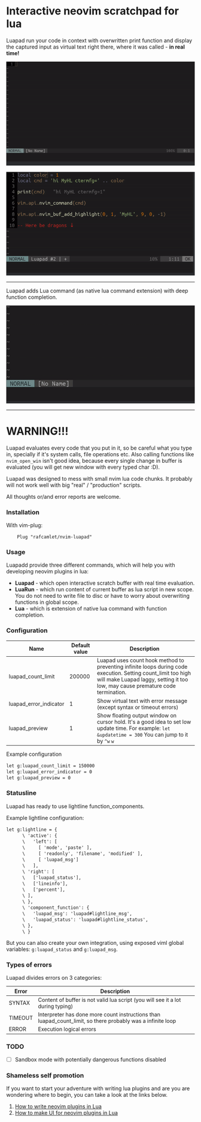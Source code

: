 # Interactive neovim scratchpad for lua

Luapad run your code in context with overwritten print function and display the captured input as virtual text right there, where it was called - **in real time!**

![Luapad print gif](/gifs/luapad_new.gif)

![Luapad function gif](/gifs/luapad_colors.gif)

-------

Luapad adds Lua command (as native lua command extension) with deep function completion.

![Luapad nvim.split gif](/gifs/luapad_lua.gif)

-------

# WARNING!!!

Luapad evaluates every code that you put in it, so be careful what you type in, specially if it's system calls, file operations etc. Also calling functions like `nvim_open_win` isn't good idea, because every single change in buffer is evaluated (you will get new window with every typed char :D).

Luapad was designed to mess with small nvim lua code chunks. It probably will not work well with big "real" / "production" scripts.

All thoughts or/and error reports are welcome.

### Installation

With vim-plug:

```
    Plug "rafcamlet/nvim-luapad"
```

### Usage

Luapadd provide three different commands, which will help you with developing neovim plugins in lua:
  - **Luapad** - which open interactive scratch buffer with real time evaluation.
  - **LuaRun** - which run content of current buffer as lua script in new scope. You do not need to write file to disc or have to worry about overwriting functions in global scope. 
  - **Lua** - which is extension of native lua command with function completion.

### Configuration

| Name                    | Default value | Description                                                                                                                                                                                      |
| ---                     | ---           | ---                                                                                                                                                                                              |
| luapad_count_limit     | 200000        | Luapad uses count hook method to preventing infinite loops during code execution. Setting count_limit too high will make Luapad laggy, setting it too low, may cause premature code termination. |
| luapad_error_indicator | 1             | Show virtual text with error message (except syntax or timeout errors)                                                                                                                          |
| luapad_preview         | 1             | Show floating output window on cursor hold. It's a good idea to set low update time. For example: `let &updatetime = 300` You can jump to it by `^w` `w`   |


Example configuration

```
let g:luapad_count_limit = 150000
let g:luapad_error_indicator = 0
let g:luapad_preview = 0
```

### Statusline

Luapad has ready to use lightline function_components.

Example lightline configuration:

```viml
let g:lightline = {
      \ 'active': {
      \   'left': [
      \     [ 'mode', 'paste' ],
      \     [ 'readonly', 'filename', 'modified' ],
      \     [ 'luapad_msg']
      \   ],
      \ 'right': [
      \   ['luapad_status'],
      \   ['lineinfo'],
      \   ['percent'],
      \ ],
      \ },
      \ 'component_function': {
      \   'luapad_msg': 'luapad#lightline_msg',
      \   'luapad_status': 'luapad#lightline_status',
      \ },
      \ }
```

But you can also create your own integration, using exposed viml global variables: `g:luapad_status` and `g:luapad_msg`.

### Types of errors

Luapad divides errors on 3 categories:

| Error   | Description                                                                                                  |
| ---     | ---                                                                                                          |
| SYNTAX  | Content of buffer is not valid lua script (you will see it a lot during typing)                              |
| TIMEOUT | Interpreter has done more count instructions than luapad_count_limit, so there probably was a infinite loop |
| ERROR   | Execution logical errors                                                                                     |

### TODO
- [ ] Sandbox mode with potentially dangerous functions disabled


### Shameless self promotion

If you want to start your adventure with writing lua plugins and are you are wondering where to begin, you can take a look at the links below.

1. [How to write neovim plugins in Lua](https://www.2n.pl/blog/how-to-write-neovim-plugins-in-lua)
2. [How to make UI for neovim plugins in Lua](https://www.2n.pl/blog/how-to-make-ui-for-neovim-plugins-in-lua)
